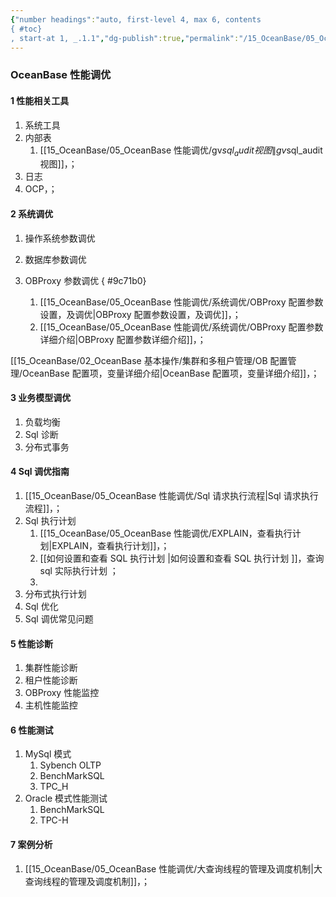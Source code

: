 ```yaml
---
{"number headings":"auto, first-level 4, max 6, contents
{ #toc}
, start-at 1, _.1.1","dg-publish":true,"permalink":"/15_OceanBase/05_OceanBase 性能调优/","dgPassFrontmatter":true}
---
```



### OceanBase 性能调优
#### 1 性能相关工具
1. 系统工具
2. 内部表
	1. [[15_OceanBase/05_OceanBase 性能调优/gv$sql_audit 视图\|gv$sql_audit 视图]]，；
3. 日志
4. OCP，；

#### 2 系统调优
1. 操作系统参数调优
2. 数据库参数调优
3. OBProxy 参数调优
{ #9c71b0}

	1. [[15_OceanBase/05_OceanBase 性能调优/系统调优/OBProxy 配置参数设置，及调优\|OBProxy 配置参数设置，及调优]]，；
	2. [[15_OceanBase/05_OceanBase 性能调优/系统调优/OBProxy 配置参数详细介绍\|OBProxy 配置参数详细介绍]]，；



[[15_OceanBase/02_OceanBase 基本操作/集群和多租户管理/OB 配置管理/OceanBase 配置项，变量详细介绍\|OceanBase 配置项，变量详细介绍]]，；

#### 3 业务模型调优
1. 负载均衡
2. Sql 诊断
3. 分布式事务

#### 4 Sql 调优指南
1. [[15_OceanBase/05_OceanBase 性能调优/Sql 请求执行流程\|Sql 请求执行流程]]，；
2. Sql 执行计划
	1. [[15_OceanBase/05_OceanBase 性能调优/EXPLAIN，查看执行计划\|EXPLAIN，查看执行计划]]，；
	2. [[如何设置和查看 SQL 执行计划 \|如何设置和查看 SQL 执行计划 ]]，查询 sql 实际执行计划 ；
	3. 
3. 分布式执行计划
4. Sql 优化
5. Sql 调优常见问题

#### 5 性能诊断
1. 集群性能诊断
2. 租户性能诊断
3. OBProxy 性能监控
4. 主机性能监控


#### 6 性能测试
1. MySql 模式
	1. Sybench OLTP
	2. BenchMarkSQL 
	3. TPC_H
2. Oracle 模式性能测试
	1. BenchMarkSQL
	2. TPC-H

#### 7 案例分析
1. [[15_OceanBase/05_OceanBase 性能调优/大查询线程的管理及调度机制\|大查询线程的管理及调度机制]]，；